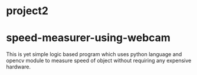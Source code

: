 # project2
# speed-measurer-using-webcam
This is yet simple logic based program which uses python language and opencv module to measure speed of object without requiring any expensive hardware.



